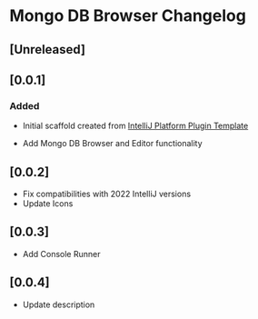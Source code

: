 <!-- Keep a Changelog guide -> https://keepachangelog.com -->

# Mongo DB Browser Changelog

## [Unreleased]

## [0.0.1]

### Added

- Initial scaffold created
  from [IntelliJ Platform Plugin Template](https://github.com/JetBrains/intellij-platform-plugin-template)

- Add Mongo DB Browser and Editor functionality

## [0.0.2]

- Fix compatibilities with 2022 IntelliJ versions
- Update Icons

## [0.0.3]

- Add Console Runner

## [0.0.4]

- Update description

